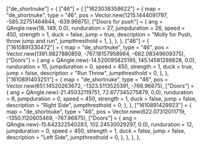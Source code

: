 ["de_shortnuke"] = { ["46"] = { ["1623038358622"] = { map = "de_shortnuke", type = "46", pos =  Vector.new(1215.1444091797, -585.32751464844, -639.96875), ["Doors for push"] = { ang = QAngle.new(18, 149, 0.0), runduration = 27, jumpduration = 26, speed = 450, strength = 1, duck = false, jump = true, description = "Molly for Push, throw jump and run", jumpthresthold = 1, }, }, }, ["46"] = { ["1610891330472"] = { map = "de_shortnuke", type = "46", pos = Vector.new(1391.9827880859, -767.18157958984, -682.08349609375), ["Doors"] = { ang = QAngle.new(-14.520095825195, 145.14581298828, 0.0), runduration = 15, jumpduration = 0, speed = 450, strength = 1, duck = true, jump = false, description = "Run Throw", jumpthresthold = 0, }, }, ["1610891403251"] = { map = "de_shortnuke", type = "46", pos = Vector.new(651.14520263672, -1323.5113525391, -766.96875), ["Doors"] = { ang = QAngle.new(-21.45032119751, 72.677345275879, 0.0), runduration = 6, jumpduration = 0, speed = 450, strength = 1, duck = false, jump = false, description = "Right Side", jumpthresthold = 0, }, }, ["1610891429923"] = { map = "de_shortnuke", type = "46", pos = Vector.new(622.07312011719, -1350.1120605469, -767.96875), ["Doors"] = { ang = QAngle.new(-15.642322540283, 102.24530029297, 0.0), runduration = 12, jumpduration = 0, speed = 450, strength = 1, duck = false, jump = false, description = "Left Side", jumpthresthold = 0, }, }, }, },
